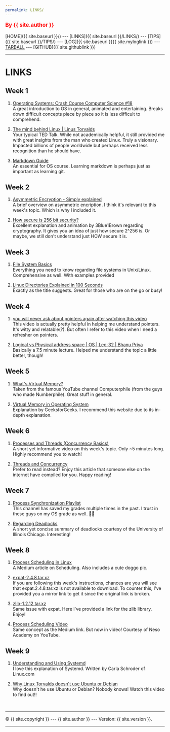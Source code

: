 ```yaml
---
permalink: LINKS/
---
```

<span style="color:red; font-weight:bold; font-size:larger;">By {{ site.author }}</span>
<br><br>
[HOME]({{ site.baseurl }}/) ---
[LINKS]({{ site.baseurl }}/LINKS/) ---
[TIPS]({{ site.baseurl }}/TIPS/) ---
[LOG]({{ site.baseurl }}{{ site.myloglink }}) ---
[TARBALL](SandBox/arkanalexei.tar.xz) ---
[GITHUB]({{ site.githublink }})
<br>
<hr>

# LINKS

## Week 1

1. [Operating Systems: Crash Course Computer Science #18](https://www.youtube.com/watch?v=26QPDBe-NB8)<br>
A great introduction to OS in general, animated and entertaining. Breaks down difficult concepts piece by piece so it is less difficult to comprehend.<br>

2. [The mind behind Linux | Linus Torvalds](https://www.youtube.com/watch?v=o8NPllzkFhE)<br>
Your typical TED Talk. While not academically helpful, it still provided me with great insights from the man who created Linux.
Truly a visionary. Impacted billions of people worldwide but perhaps received less recognition than he should have.<br>

3. [Markdown Guide](https://www.markdownguide.org/)<br>
An essential for OS course. Learning markdown is perhaps just as important as learning git.<br>

## Week 2
1. [Asymmetric Encryption - Simply explained](https://www.youtube.com/watch?v=AQDCe585Lnc)<br>
A brief overview on asymmetric encription.
I think it's relevant to this week's topic. Which is why I included it.<br>

2. [How secure is 256 bit security?](https://www.youtube.com/watch?v=S9JGmA5_unY)<br>
Excellent explanation and animation by 3Blue1Brown regarding cryptography. It gives you an idea of just how secure 2^256 is. Or maybe, we still don't understand just HOW secure it is.

## Week 3
1. [File System Basics](https://www.tutorialspoint.com/unix/unix-file-system.htm)<br>
Everything you need to know regarding file systems in Unix/Linux. Comprehensive as well. With examples provided<br>

2. [Linux Directories Explained in 100 Seconds](https://www.youtube.com/watch?v=42iQKuQodW4)<br>
Exactly as the title suggests. Great for those who are on the go or busy!<br>

## Week 4
1. [you will never ask about pointers again after watching this video](https://www.youtube.com/watch?v=2ybLD6_2gKM)<br>
This video is actually pretty helpful in helping me understand pointers. It's witty and relatable(?). But often I refer to this video when I need a refresher on pointers.<br>

2. [Logical vs Physical address space | OS | Lec-32 | Bhanu Priya](https://www.youtube.com/watch?v=dDs53dBjErA)<br>
Basically a 7.5 minute lecture. Helped me understand the topic a little better, though!<br>

## Week 5
1. [What's Virtual Memory?](https://www.youtube.com/watch?v=5lFnKYCZT5o)<br>
Taken from the famous YouTube channel Computerphile (from the guys who made Numberphile). Great stuff in general.<br>

2. [Virtual Memory in Operating System](https://www.geeksforgeeks.org/virtual-memory-in-operating-system/)<br>
Explanation by GeeksforGeeks. I recommend this website due to its in-depth explanation.<br>

## Week 6
1. [Processes and Threads (Concurrency Basics)](https://www.youtube.com/watch?v=Wv7mzX8w3jI)<br>
A short yet informative video on this week's topic. Only ~5 minutes long. Highly recommend you to watch!<br>

2. [Threads and Concurrency](https://applied-programming.github.io/Operating-Systems-Notes/3-Threads-and-Concurrency/)<br>
Prefer to read instead? Enjoy this article that someone else on the internet have compiled for you. Happy reading! <br>

## Week 7
1. [Process Synchronization Playlist](https://www.youtube.com/watch?v=ph2awKa8r5Y&list=PLBlnK6fEyqRjDf_dmCEXgl6XjVKDDj0M2)<br>
This channel has saved my grades multiple times in the past. I trust in these guys on my OS grade as well. 🙏🙏<br>

2. [Regarding Deadlocks](http://www.cs.uic.edu/~jbell/CourseNotes/OperatingSystems/7_Deadlocks.html)<br>
A short yet concise summary of deadlocks courtesy of the University of Illinois Chicago. Interesting!<br>

## Week 8 
1. [Process Scheduling in Linux](https://medium.com/geekculture/process-scheduling-in-linux-592028a5d545)<br>
A Medium article on Scheduling. Also includes a cute doggo pic. <br>

2. [expat-2.4.8.tar.xz](https://github.com/libexpat/libexpat/releases/tag/R_2_4_8)<br>
If you are following this week's instructions, chances are you will see that expat.2.4.8.tar.xz is not available to download. To counter this, I've provided you a mirror link to get it since the original link is broken.<br>

3. [zlib-1.2.12.tar.xz](https://distfiles.macports.org/zlib/)<br>
Same issue with expat. Here I've provided a link for the zlib library. Enjoy!<br>

4. [Process Scheduling Video](https://www.youtube.com/watch?v=2h3eWaPx8SA)<br>
Same concept as the Medium link. But now in video! Courtesy of Neso Academy on YouTube.

## Week 9
1. [Understanding and Using Systemd](https://www.linux.com/training-tutorials/understanding-and-using-systemd/)<br>
I love this explanation of Systemd. Written by Carla Schroder of Linux.com

2. [Why Linux Torvalds doesn't use Ubuntu or Debian](https://www.youtube.com/watch?v=qHGTs1NSB1s)<br>
Why doesn't he use Ubuntu or Debian? Nobody knows! Watch this video to find out!!

<br>
<hr>
&copy; {{ site.copyright }} --- {{ site.author }} --- Version: {{ site.version }}.
<hr>
<br>
